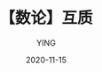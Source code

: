 ---
layout:   post          # 使用的布局（不需要改）
title:   【数论】互质         # 标题 
date:    2020-11-15       # 时间
author:   YING            # 作者
header-img: img/post-bg-hacker.jpg #这篇文章标题背景图片
catalog: true            # 是否归档
tags:                #标签
  - 数论
---